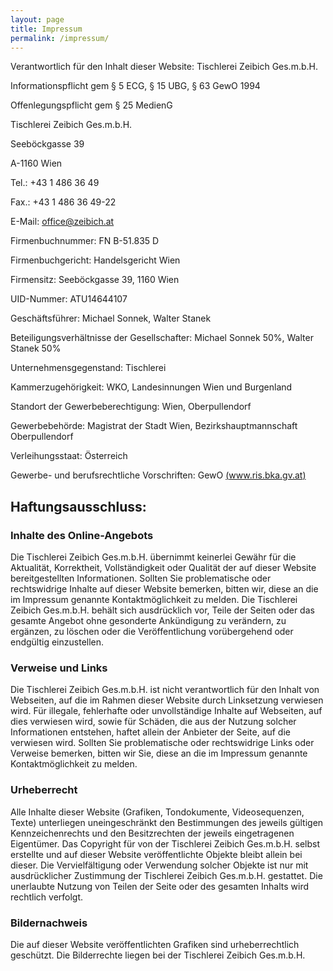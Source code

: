 ```yaml
---
layout: page
title: Impressum
permalink: /impressum/
---
```


<p>Verantwortlich für den Inhalt dieser Website: Tischlerei Zeibich Ges.m.b.H.



<p>Informationspflicht gem § 5 ECG, § 15 UBG, § 63 GewO 1994

Offenlegungspflicht gem § 25 MedienG



<p>Tischlerei Zeibich Ges.m.b.H.

Seeböckgasse 39

A-1160 Wien

Tel.: +43 1 486 36 49

Fax.: +43 1 486 36 49-22

E-Mail: office@zeibich.at



<p>Firmenbuchnummer: FN B-51.835 D

Firmenbuchgericht: Handelsgericht Wien

Firmensitz: Seeböckgasse 39, 1160 Wien

UID-Nummer: ATU14644107

Geschäftsführer: Michael Sonnek, Walter Stanek

Beteiligungsverhältnisse der Gesellschafter: Michael Sonnek 50%, Walter Stanek 50%



<p>Unternehmensgegenstand: Tischlerei

Kammerzugehörigkeit: WKO, Landesinnungen Wien und Burgenland

Standort der Gewerbeberechtigung: Wien, Oberpullendorf

Gewerbebehörde: Magistrat der Stadt Wien, Bezirkshauptmannschaft Oberpullendorf

Verleihungsstaat: Österreich

Gewerbe- und berufsrechtliche Vorschriften: GewO [(www.ris.bka.gv.at)](http://www.ris.bka.gv.at/)




## Haftungsausschluss:<br>

### Inhalte des Online-Angebots<br>
Die Tischlerei Zeibich Ges.m.b.H. übernimmt keinerlei Gewähr für die Aktualität, Korrektheit, Vollständigkeit oder Qualität der auf dieser Website bereitgestellten Informationen. Sollten Sie problematische oder rechtswidrige Inhalte auf dieser Website bemerken, bitten wir, diese an die im Impressum genannte Kontaktmöglichkeit  zu melden. Die Tischlerei Zeibich Ges.m.b.H. behält sich ausdrücklich vor, Teile der Seiten oder das gesamte Angebot ohne gesonderte Ankündigung zu verändern, zu ergänzen, zu löschen oder die Veröffentlichung vorübergehend oder endgültig einzustellen. 

### Verweise und Links<br>
Die Tischlerei Zeibich Ges.m.b.H. ist nicht verantwortlich für den Inhalt von Webseiten, auf die im Rahmen dieser Website durch Linksetzung verwiesen wird. Für illegale, fehlerhafte oder unvollständige Inhalte auf Webseiten, auf dies verwiesen wird, sowie für Schäden, die aus der Nutzung solcher Informationen entstehen, haftet allein der Anbieter der Seite, auf die verwiesen wird. Sollten Sie problematische oder rechtswidrige Links oder Verweise bemerken, bitten wir Sie, diese an die im Impressum genannte Kontaktmöglichkeit zu melden. 

### Urheberrecht<br>
Alle Inhalte dieser Website (Grafiken, Tondokumente, Videosequenzen, Texte) unterliegen uneingeschränkt den Bestimmungen des jeweils gültigen Kennzeichenrechts und den Besitzrechten der jeweils eingetragenen Eigentümer. Das Copyright für von der Tischlerei Zeibich Ges.m.b.H. selbst erstellte und auf dieser Website veröffentlichte Objekte bleibt allein bei dieser. Die Vervielfältigung oder Verwendung solcher Objekte ist nur mit ausdrücklicher Zustimmung der Tischlerei Zeibich Ges.m.b.H. gestattet. Die unerlaubte Nutzung von Teilen der Seite oder des gesamten Inhalts wird rechtlich verfolgt. 

### Bildernachweis<br>
Die auf dieser Website veröffentlichten Grafiken sind urheberrechtlich geschützt. Die Bilderrechte liegen bei der Tischlerei Zeibich Ges.m.b.H.

